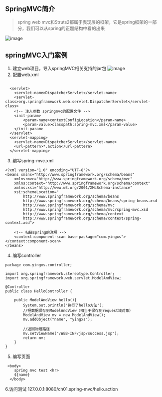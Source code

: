 ## SpringMVC简介
> spring web mvc和Struts2都属于表现层的框架，它是spring框架的一部分，我们可以从spring的正题结构中看的出来

![image](http://yingxs.com/img/springmvc_jj.png)

## springMVC入门案例
1. 建立web项目，导入springMVC相关支持的jar包
![image](http://yingxs.com/img/springmvc_jc_jar.png)
2. 配置web.xml
```

  <servlet>
  	<servlet-name>DispatcherServlet</servlet-name>
  	<servlet-class>org.springframework.web.servlet.DispatcherServlet</servlet-class>
  	<!-- 注入参数 springmvc的配置文件 -->
  	<init-param>
  		<param-name>contextConfigLocation</param-name>
  		<param-value>classpath:spring-mvc.xml</param-value>
  	</init-param>
  </servlet>
  <servlet-mapping>
  	<servlet-name>DispatcherServlet</servlet-name>
  	<url-pattern>*.action</url-pattern>
  </servlet-mapping>

```
3. 编写spring-mvc.xml
```
<?xml version="1.0" encoding="UTF-8"?>
<beans xmlns="http://www.springframework.org/schema/beans"
    xmlns:mvc="http://www.springframework.org/schema/mvc"
    xmlns:context="http://www.springframework.org/schema/context"
    xmlns:xsi="http://www.w3.org/2001/XMLSchema-instance"
    xsi:schemaLocation="
        http://www.springframework.org/schema/beans
        http://www.springframework.org/schema/beans/spring-beans.xsd
        http://www.springframework.org/schema/mvc
        http://www.springframework.org/schema/mvc/spring-mvc.xsd
        http://www.springframework.org/schema/context
        http://www.springframework.org/schema/context/spring-context.xsd">
	
	<!-- 扫描spring的注解 -->
	<context:component-scan base-package="com.yingxs"></context:component-scan>
</beans>
```
4. 编写controller
```
package com.yingxs.controller;

import org.springframework.stereotype.Controller;
import org.springframework.web.servlet.ModelAndView;

@Controller
public class HelloController {
	
	public ModelAndView hello(){
		System.out.println("执行了hello方法");
		//把数据保存到ModelAndView（相当于保存到request域对象）
		ModelAndView mv = new ModelAndView();
		mv.addObject("name", "yingxs");
		
		//返回物理路径
		mv.setViewName("/WEB-INF/jsp/success.jsp");
		return mv;
	}
}

```
5. 编写页面
```
 <body>
    spring mvc test <hr>
    ${name}
  </body>
```
6.访问测试
127.0.0.1:8080/ch01.spring-mvc/hello.action